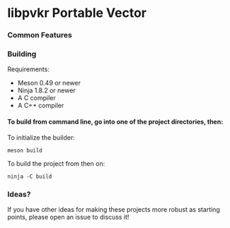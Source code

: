 # libpvkr Portable Vector  

### Common Features


### Building

Requirements:

  * Meson 0.49 or newer
  * Ninja 1.8.2 or newer
  * A C compiler
  * A C++ compiler

#### To build from command line, go into one of the project directories, then:

To initialize the builder:

    meson build

To build the project from then on:

    ninja -C build

### Ideas?

If you have other ideas for making these projects more robust as starting points, please open an issue to discuss it!
